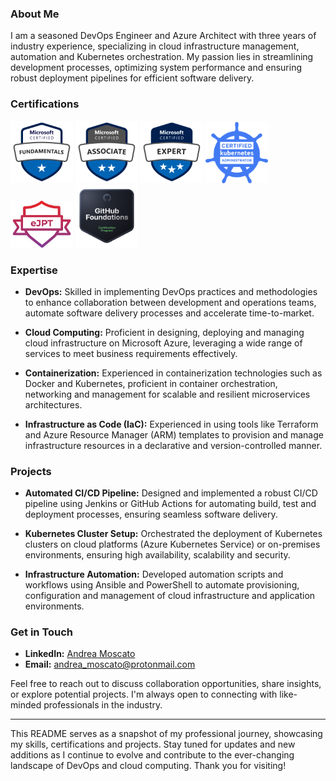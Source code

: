 ### About Me

I am a seasoned DevOps Engineer and Azure Architect with three years of industry experience, specializing in cloud infrastructure management, automation and Kubernetes orchestration. My passion lies in streamlining development processes, optimizing system performance and ensuring robust deployment pipelines for efficient software delivery.

### Certifications

<img src="certs/AZ900.svg" alt="AZ-900" width="100" /> <img src="certs/AZ104.svg" alt="AZ-104" width="100" /> <img src="certs/AZ305.svg" alt="AZ-305" width="100" /> <img src="certs/cka.png" alt="CKA" width="100" /> <img src="certs/ejpt.png" alt="eJPT" width="100" /> <img src="certs/githubfoundations.png" alt="GitHub Foundations" width="100" />

### Expertise

- **DevOps:** Skilled in implementing DevOps practices and methodologies to enhance collaboration between development and operations teams, automate software delivery processes and accelerate time-to-market.

- **Cloud Computing:** Proficient in designing, deploying and managing cloud infrastructure on Microsoft Azure, leveraging a wide range of services to meet business requirements effectively.

- **Containerization:** Experienced in containerization technologies such as Docker and Kubernetes, proficient in container orchestration, networking and management for scalable and resilient microservices architectures.

- **Infrastructure as Code (IaC):** Experienced in using tools like Terraform and Azure Resource Manager (ARM) templates to provision and manage infrastructure resources in a declarative and version-controlled manner.

### Projects

- **Automated CI/CD Pipeline:** Designed and implemented a robust CI/CD pipeline using Jenkins or GitHub Actions for automating build, test and deployment processes, ensuring seamless software delivery.

- **Kubernetes Cluster Setup:** Orchestrated the deployment of Kubernetes clusters on cloud platforms (Azure Kubernetes Service) or on-premises environments, ensuring high availability, scalability and security.

- **Infrastructure Automation:** Developed automation scripts and workflows using Ansible and PowerShell to automate provisioning, configuration and management of cloud infrastructure and application environments.

### Get in Touch

- **LinkedIn:** [Andrea Moscato](https://www.linkedin.com/in/andrea-moscato)
- **Email:** [andrea_moscato@protonmail.com](mailto:andreamos2909@gmail.com)


Feel free to reach out to discuss collaboration opportunities, share insights, or explore potential projects. I'm always open to connecting with like-minded professionals in the industry.

---

This README serves as a snapshot of my professional journey, showcasing my skills, certifications and projects. Stay tuned for updates and new additions as I continue to evolve and contribute to the ever-changing landscape of DevOps and cloud computing. Thank you for visiting!
